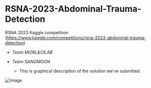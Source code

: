 # RSNA-2023-Abdominal-Trauma-Detection
RSNA 2023 Kaggle competition (https://www.kaggle.com/competitions/rsna-2023-abdominal-trauma-detection)

- *Team MI2RL&CILAB*
- *Team SANGMOON*
  
  - This is graphical description of the solution we've submitted.
  
![image](https://github.com/JD-Hwang/DNN_TL4fMRI/assets/65854964/6878d8eb-cd87-4a41-aada-a4c29fe99c0c)

